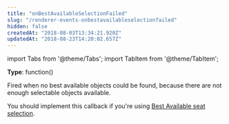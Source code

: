```yaml
---
title: "onBestAvailableSelectionFailed"
slug: "/renderer-events-onbestavailableselectionfailed"
hidden: false
createdAt: "2018-08-03T13:34:21.920Z"
updatedAt: "2018-08-23T14:20:02.657Z"
---
```


import Tabs from '@theme/Tabs';
import TabItem from '@theme/TabItem';

**Type**: function()  

Fired when no best available objects could be found, because there are not enough selectable objects available.

You should implement this callback if you're using [Best Available seat selection](renderer-config-selectbestavailable).
